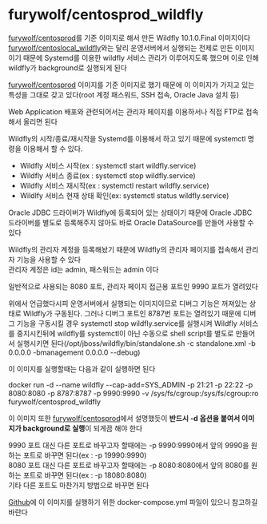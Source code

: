 furywolf/centosprod_wildfly
====================

[furywolf/centosprod](https://hub.docker.com/r/furywolf/centosprod/)를 기준 이미지로 해서 만든 Wildfly 10.1.0.Final 이미지이다  
[furywolf/centoslocal_wildfly](https://hub.docker.com/r/furywolf/centoslocal_wildfly/)와는 달리 운영서버에서 실행되는 전제로 만든 이미지이기 때문에 Systemd를 이용한 wildfly 서비스 관리가 이루어지도록 했으며
이로 인해 wildfly가 background로 실행되게 된다

[furywolf/centosprod](https://hub.docker.com/r/furywolf/centosprod/) 이미지를 기준 이미지로 했기 때문에 이 이미지가 가지고 있는 특성을 그대로 갖고 있다(root 계정 패스워드, SSH 접속, Oracle Java 설치 등)

Web Application 배포와 관련되어서는 관리자 페이지를 이용하서나 직접 FTP로 접속해서 올리면 된다

Wildfly의 시작/종료/재시작을 Systemd를 이용해서 하고 있기 때문에 systemctl 명령을 이용해서 할 수 있다.

* Wildfly 서비스 시작(ex : systemctl start wildfly.service)
* Wildfly 서비스 종료(ex : systemctl stop wildfly.service)
* Wildfly 서비스 재시작(ex : systemctl restart wildfly.service)
* Wildlfy 서비스 현재 상태 확인(ex: systemctl status wildfly.service)

Oracle JDBC 드라이버가 Wildfly에 등록되어 있는 상태이기 때문에 Oracle JDBC 드라이버를 별도로 등록해주지 않아도 바로 Oracle DataSource를 만들어 사용할 수 있다

Wildfly의 관리자 계정을 등록해놨기 때문에 Wildfly의 관리자 페이지를 접속해서 관리자 기능을 사용할 수 있다  
관리자 계정은 id는 admin, 패스워드는 admin 이다

일반적으로 사용되는 8080 포트, 관리자 페이지 접근용 포트인 9990 포트가 열려있다

위에서 언급했다시피 운영서버에서 실행되는 이미지이므로 디버그 기능은 꺼져있는 상태로 Wildfly가 구동된다. 그러나 디버그 포트인 8787번 포트는 열려있기 때문에 디버그 기능을 구동시킬 경우 systemctl stop wildfly.service를 실행시켜 Wildfly 서비스를 중지시킨뒤에 wildfly를 systemctl이 아닌 수동으로 shell script를 별도로 만들어서 실행시키면 된다(/opt/jboss/wildfly/bin/standalone.sh -c standalone.xml -b 0.0.0.0 -bmanagement 0.0.0.0 --debug)

이 이미지를 실행할때는 다음과 같이 실행하면 된다

docker run -d --name wildfly --cap-add=SYS\_ADMIN -p 21:21 -p 22:22 -p 8080:8080 -p 8787:8787 -p 9990:9990 -v /sys/fs/cgroup:/sys/fs/cgroup:ro furywolf/centosprod\_wildfly

이 이미지 또한 [furywolf/centosprod](https://hub.docker.com/r/furywolf/centosprod/)에서 설명했듯이 **반드시 -d 옵션을 붙여서 이미지가 background로 실행**이 되게끔 해야 한다

9990 포트 대신 다른 포트로 바꾸고자 할때에는 -p 9990:9990에서 앞의 9990을 원하는 포트로 바꾸면 된다(ex : -p 19990:9990)  
8080 포트 대신 다른 포트로 바꾸고자 할때에는 -p 8080:8080에서 앞의 8080를 원하는 포트로 바꾸면 된다(ex : -p 18080:8080)  
기타 다른 포트도 마찬가지 방법으로 바꾸면 된다

[Github](https://github.com/TerryChang/mydocker/tree/master/centosprod_wildfly)에 이 이미지를 실행하기 위한 docker-compose.yml 파일이 있으니 참고하길 바란다

